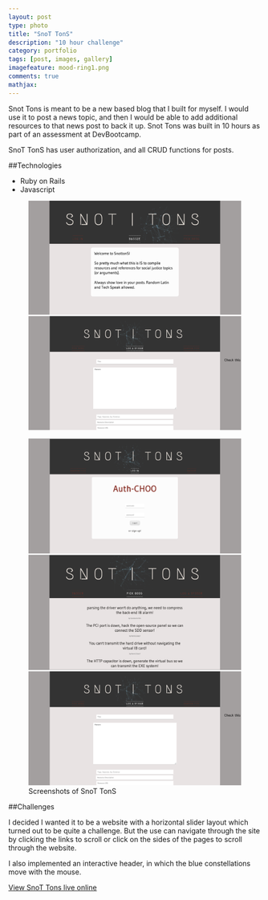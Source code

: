 ```yaml
---
layout: post
type: photo
title: "SnoT TonS"
description: "10 hour challenge"
category: portfolio
tags: [post, images, gallery]
imagefeature: mood-ring1.png
comments: true
mathjax:
---
```

Snot Tons is meant to be a new based blog that I built for myself. I would use it to post a news topic, and then I would be able to add additional resources to that news post to back it up. Snot Tons was built in 10 hours as part of an assessment at DevBootcamp.

SnoT TonS has user authorization, and all CRUD functions for posts.

##Technologies
- Ruby on Rails
- Javascript


<figure class="half">
  <a href="/images/snot/log.png"><img src="/images/snot/sneeze.png"></a>
  <a href="/images/snot/view.png"><img src="/images/snot/log.png"></a>
</figure>
<figure class="third">
  <a href="/images/snot/view.png"><img src="/images/snot/auth.png"></a>
  <a href="/images/snot/auth.png"><img src="/images/snot/boog.png"></a>
  <a href="/images/snot/boog.png"><img src="/images/snot/log.png"></a>
  <figcaption>Screenshots of SnoT TonS</figcaption>
</figure>

##Challenges

I decided I wanted it to be a website with a horizontal slider layout which turned out to be quite a challenge. But the use can navigate through the site by clicking the links to scroll or click on the sides of the pages to scroll through the website.

I also implemented an interactive header, in which the blue constellations move with the mouse.

<a href = "http://snot.herokuapp.com">View SnoT Tons live online</a>